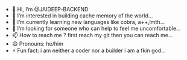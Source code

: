 - 👋 Hi, I’m @JAIDEEP-BACKEND
- 👀 I’m interested in building cache memory of the world...
- 🌱 I’m currently learning new languages like cobra, a++,lmth...
- 💞️ I’m looking for someone who can help to feel me uncomfortable...
- 📫 How to reach me ? first reach my git then you can reach me...
- 😄 Pronouns: he/him
- ⚡ Fun fact: i am neither a coder nor a builder i am a fkin god...

<!-- dont open this comment you stalker -->
